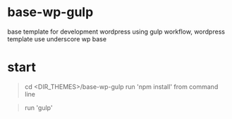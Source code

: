 # base-wp-gulp
base template for development wordpress using gulp workflow, wordpress template use underscore wp base

# start
> cd <DIR_THEMES>/base-wp-gulp
> run 'npm install' from command line

> run 'gulp'
